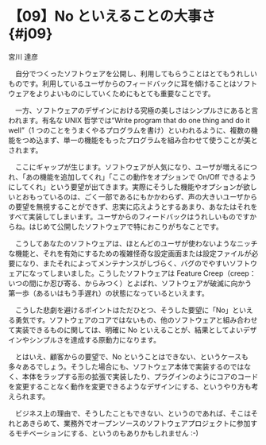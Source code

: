 # 【09】No といえることの大事さ{#j09}

<div class="author">宮川 達彦</div>

　自分でつくったソフトウェアを公開し、利用してもらうことはとてもうれしいものです。利用しているユーザからのフィードバックに耳を傾けることはソフトウェアをよりよいものにしていくためにもとても重要なことです。

　一方、ソフトウェアのデザインにおける究極の美しさはシンプルさにあると言われます。有名な UNIX 哲学では“Write program that do one thing and do it well”（1 つのことをうまくやるプログラムを書け）といわれるように、複数の機能をつめ込まず、単一の機能をもったプログラムを組み合わせて使うことが美とされます。

　ここにギャップが生じます。ソフトウェアが人気になり、ユーザが増えるにつれ、「あの機能を追加してくれ」「ここの動作をオプションで On/Off できるようにしてくれ」という要望が出てきます。実際にそうした機能やオプションが欲しいとおもっているのは、ごく一部であるにもかかわらず、声の大きいユーザからの要望を無視することができず、忠実に応えようとするあまり、あなたはそれをすべて実装してしまいます。ユーザからのフィードバックはうれしいものですからね。はじめて公開したソフトウェアで特におこりがちなことです。

　こうしてあなたのソフトウェアは、ほとんどのユーザが使わないようなニッチな機能と、それを有効にするための複雑怪奇な設定画面または設定ファイルが必要になり、またそれによってメンテナンスがしづらく、バグのでやすいソフトウェアになってしまいました。こうしたソフトウェアは Feature Creep（creep：いつの間にか忍び寄る、からみつく）とよばれ、ソフトウェアが破滅に向かう第一歩（あるいはもう手遅れ）の状態になっているといえます。

　こうした悲劇を避けるポイントはただひとつ、そうした要望に「No」といえる勇気です。ソフトウェアのコアではないもの、他のソフトウェアと組み合わせて実装できるものに関しては、明確に No といえることが、結果としてよいデザインやシンプルさを達成する原動力になります。

　とはいえ、顧客からの要望で、No ということはできない、というケースも多々あるでしょう。そうした場合にも、ソフトウェア本体で実装するのではなく、本体をラップする形の拡張で実装したり、プラグインのようにコアのコードを変更することなく動作を変更できるようなデザインにする、というやり方も考えられます。

　ビジネス上の理由で、そうしたこともできない、というのであれば、そこはそれとあきらめて、業務外でオープンソースのソフトウェアプロジェクトに参加するモチベーションにする、というのもありかもしれません :-)
